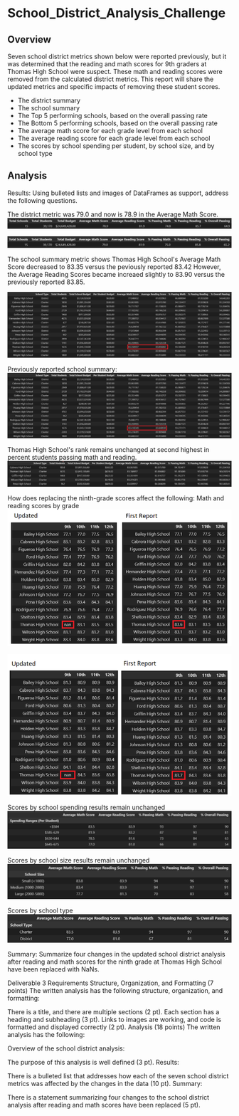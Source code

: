 # School_District_Analysis_Challenge
## Overview
Seven school district metrics shown below were reported previously, but it was determined that the reading and math scores for 9th graders at Thomas High School were suspect.  These math and reading scores were removed from the calculated district metrics.  This report will share the updated metrics and specific impacts of removing these student scores.

* The district summary
* The school summary
* The Top 5 performing schools, based on the overall passing rate
* The Bottom 5 performing schools, based on the overall passing rate
* The average math score for each grade level from each school
* The average reading score for each grade level from each school
* The scores by school spending per student, by school size, and by school type

## Analysis
Results: Using bulleted lists and images of DataFrames as support, address the following questions.

The district metric was 79.0 and now is 78.9 in the Average Math Score.
![alt text](https://github.com/jj2773/School_District_Analysis_Challenge/blob/main/report_images/a2-district_summary-updatedreport.PNG)

![alt text](https://github.com/jj2773/School_District_Analysis_Challenge/blob/main/report_images/a1-district_summary-firstreport.PNG)

The school summary metric shows Thomas High School's Average Math Score decreased to 83.35 versus the peviously reported 83.42  However, the Average Reading Scores became increaed slightly to 83.90 versus the previously reported 83.85.

![alt text](https://github.com/jj2773/School_District_Analysis_Challenge/blob/main/report_images/b2-school_summary_updatedreport.PNG)

Previously reported school summary:
![alt text](https://github.com/jj2773/School_District_Analysis_Challenge/blob/main/report_images/b1-school_summary_firstreport.PNG)

Thomas High School's rank remains unchanged at second highest in percent students passing math and reading.
![alt text](https://github.com/jj2773/School_District_Analysis_Challenge/blob/main/report_images/c2-top_five_schools_updatedreport.PNG)


How does replacing the ninth-grade scores affect the following:
Math and reading scores by grade
![alt text](https://github.com/jj2773/School_District_Analysis_Challenge/blob/main/report_images/math_scores_by_grade_comparison.PNG)


![alt text](https://github.com/jj2773/School_District_Analysis_Challenge/blob/main/report_images/reading_scores_by_grade_comparison.PNG)


Scores by school spending results remain unchanged
![alt text](https://github.com/jj2773/School_District_Analysis_Challenge/blob/main/report_images/g2-schools_by_spending-updatedreport.PNG)


Scores by school size results remain unchanged
![alt text](https://github.com/jj2773/School_District_Analysis_Challenge/blob/main/report_images/i2-schools_by_size-updatedreport.PNG)

Scores by school type
![alt text](https://github.com/jj2773/School_District_Analysis_Challenge/blob/main/report_images/h2-schools_by_type-updatedreport.PNG)

Summary: Summarize four changes in the updated school district analysis after reading and math scores for the ninth grade at Thomas High School have been replaced with NaNs.


Deliverable 3 Requirements
Structure, Organization, and Formatting (7 points)
The written analysis has the following structure, organization, and formatting:

There is a title, and there are multiple sections (2 pt).
Each section has a heading and subheading (3 pt).
Links to images are working, and code is formatted and displayed correctly (2 pt).
Analysis (18 points)
The written analysis has the following:

Overview of the school district analysis:

The purpose of this analysis is well defined (3 pt).
Results:

There is a bulleted list that addresses how each of the seven school district metrics was affected by the changes in the data (10 pt).
Summary:

There is a statement summarizing four changes to the school district analysis after reading and math scores have been replaced (5 pt).
